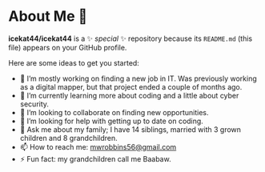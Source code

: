 # About Me 🥸

**icekat44/icekat44** is a ✨ _special_ ✨ repository because its `README.md` (this file) appears on your GitHub profile.

Here are some ideas to get you started:

- 🔭 I’m mostly working on finding a new job in IT. Was previously working as a digital mapper, but that project ended a couple of months ago. 
- 🌱 I’m currently learning more about coding and a little about cyber security. 
- 👯 I’m looking to collaborate on finding new opportunities. 
- 🤔 I’m looking for help with getting up to date on coding. 
- 💬 Ask me about my family; I have 14 siblings, married with 3 grown children and 8 grandchildren. 
- 📫 How to reach me: mwrobbins56@gmail.com
- ⚡ Fun fact: my grandchildren call me Baabaw. 

